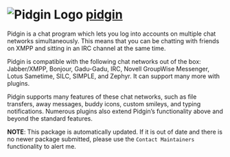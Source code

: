 # ![Pidgin Logo](https://cdn.jsdelivr.net/gh/mikeee/ChocoPackages/icons/pidgin.png "pidgin Logo") [pidgin](https://chocolatey.org/packages/pidgin)

Pidgin is a chat program which lets you log into accounts on multiple chat networks simultaneously. This means that you can be chatting with friends on XMPP and sitting in an IRC channel at the same time.

Pidgin is compatible with the following chat networks out of the box: Jabber/XMPP, Bonjour, Gadu-Gadu, IRC, Novell GroupWise Messenger, Lotus Sametime, SILC, SIMPLE, and Zephyr. It can support many more with plugins.

Pidgin supports many features of these chat networks, such as file transfers, away messages, buddy icons, custom smileys, and typing notifications. Numerous plugins also extend Pidgin’s functionality above and beyond the standard features.

**NOTE**: This package is automatically updated. If it is out of date and there is no newer package submitted, please use the `Contact Maintainers` functionality to alert me.

